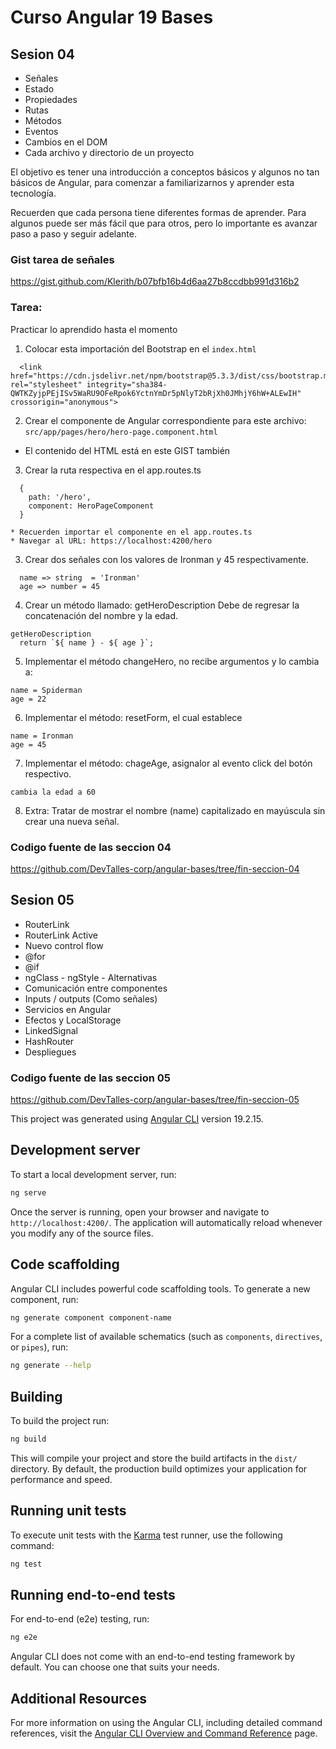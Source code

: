 # Curso Angular 19 Bases

## Sesion 04
* Señales
* Estado
* Propiedades
* Rutas
* Métodos
* Eventos
* Cambios en el DOM
* Cada archivo y directorio de un proyecto

El objetivo es tener una introducción a conceptos básicos y algunos no tan básicos de Angular, para comenzar a familiarizarnos y aprender esta tecnología.

Recuerden que cada persona tiene diferentes formas de aprender. Para algunos puede ser más fácil que para otros, pero lo importante es avanzar paso a paso y seguir adelante.

### Gist tarea de señales
https://gist.github.com/Klerith/b07bfb16b4d6aa27b8ccdbb991d316b2

### Tarea:
Practicar lo aprendido hasta el momento


  1. Colocar esta importación del Bootstrap en el `index.html`
```
  <link href="https://cdn.jsdelivr.net/npm/bootstrap@5.3.3/dist/css/bootstrap.min.css" rel="stylesheet" integrity="sha384-QWTKZyjpPEjISv5WaRU9OFeRpok6YctnYmDr5pNlyT2bRjXh0JMhjY6hW+ALEwIH" crossorigin="anonymous">
```

  2. Crear el componente de Angular correspondiente para este archivo:
  `src/app/pages/hero/hero-page.component.html`
  * El contenido del HTML está en este GIST también
   
  

  3. Crear la ruta respectiva en el app.routes.ts
  ```
    {
      path: '/hero',
      component: HeroPageComponent
    }
  ```
    * Recuerden importar el componente en el app.routes.ts
    * Navegar al URL: https://localhost:4200/hero


  3. Crear dos señales con los valores de Ironman y 45 respectivamente.
  ```
    name => string  = 'Ironman'
    age => number = 45
   ```

  4. Crear un método llamado: getHeroDescription
  Debe de regresar la concatenación del nombre y la edad.
  ```
  getHeroDescription
    return `${ name } - ${ age }`;
  ```

  5. Implementar el método changeHero, no recibe argumentos y lo cambia a:
  ```
  name = Spiderman
  age = 22
  ```

  6. Implementar el método: resetForm, el cual establece
  
  ```
  name = Ironman 
  age = 45
  ```
  7. Implementar el método: chageAge, asignalor al evento click del botón respectivo.
  ```
  cambia la edad a 60
  ```

  8. Extra:
  Tratar de mostrar el nombre (name) capitalizado en mayúscula sin crear una nueva señal.

### Codigo fuente de las seccion 04
https://github.com/DevTalles-corp/angular-bases/tree/fin-seccion-04  

## Sesion 05

* RouterLink
* RouterLink Active
* Nuevo control flow
* @for
* @if
* ngClass - ngStyle - Alternativas
* Comunicación entre componentes
* Inputs / outputs (Como señales)
* Servicios en Angular
* Efectos y LocalStorage
* LinkedSignal
* HashRouter
* Despliegues

### Codigo fuente de las seccion 05
https://github.com/DevTalles-corp/angular-bases/tree/fin-seccion-05


This project was generated using [Angular CLI](https://github.com/angular/angular-cli) version 19.2.15.

## Development server

To start a local development server, run:

```bash
ng serve
```

Once the server is running, open your browser and navigate to `http://localhost:4200/`. The application will automatically reload whenever you modify any of the source files.

## Code scaffolding

Angular CLI includes powerful code scaffolding tools. To generate a new component, run:

```bash
ng generate component component-name
```

For a complete list of available schematics (such as `components`, `directives`, or `pipes`), run:

```bash
ng generate --help
```

## Building

To build the project run:

```bash
ng build
```

This will compile your project and store the build artifacts in the `dist/` directory. By default, the production build optimizes your application for performance and speed.

## Running unit tests

To execute unit tests with the [Karma](https://karma-runner.github.io) test runner, use the following command:

```bash
ng test
```

## Running end-to-end tests

For end-to-end (e2e) testing, run:

```bash
ng e2e
```

Angular CLI does not come with an end-to-end testing framework by default. You can choose one that suits your needs.

## Additional Resources

For more information on using the Angular CLI, including detailed command references, visit the [Angular CLI Overview and Command Reference](https://angular.dev/tools/cli) page.
